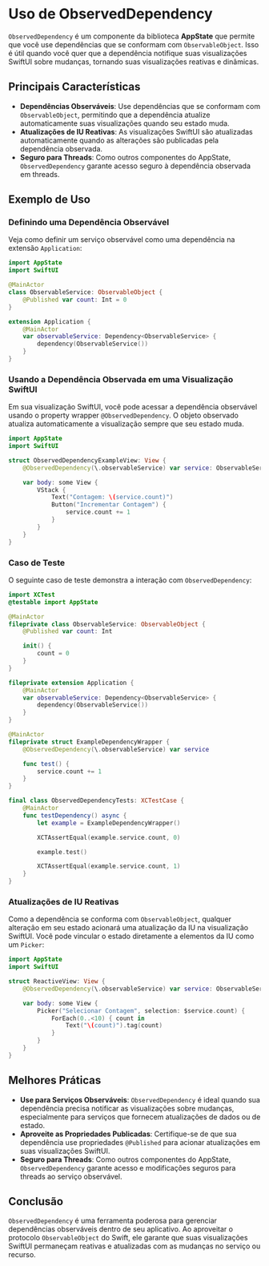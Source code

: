 # Uso de ObservedDependency

`ObservedDependency` é um componente da biblioteca **AppState** que permite que você use dependências que se conformam com `ObservableObject`. Isso é útil quando você quer que a dependência notifique suas visualizações SwiftUI sobre mudanças, tornando suas visualizações reativas e dinâmicas.

## Principais Características

- **Dependências Observáveis**: Use dependências que se conformam com `ObservableObject`, permitindo que a dependência atualize automaticamente suas visualizações quando seu estado muda.
- **Atualizações de IU Reativas**: As visualizações SwiftUI são atualizadas automaticamente quando as alterações são publicadas pela dependência observada.
- **Seguro para Threads**: Como outros componentes do AppState, `ObservedDependency` garante acesso seguro à dependência observada em threads.

## Exemplo de Uso

### Definindo uma Dependência Observável

Veja como definir um serviço observável como uma dependência na extensão `Application`:

```swift
import AppState
import SwiftUI

@MainActor
class ObservableService: ObservableObject {
    @Published var count: Int = 0
}

extension Application {
    @MainActor
    var observableService: Dependency<ObservableService> {
        dependency(ObservableService())
    }
}
```

### Usando a Dependência Observada em uma Visualização SwiftUI

Em sua visualização SwiftUI, você pode acessar a dependência observável usando o property wrapper `@ObservedDependency`. O objeto observado atualiza automaticamente a visualização sempre que seu estado muda.

```swift
import AppState
import SwiftUI

struct ObservedDependencyExampleView: View {
    @ObservedDependency(\.observableService) var service: ObservableService

    var body: some View {
        VStack {
            Text("Contagem: \(service.count)")
            Button("Incrementar Contagem") {
                service.count += 1
            }
        }
    }
}
```

### Caso de Teste

O seguinte caso de teste demonstra a interação com `ObservedDependency`:

```swift
import XCTest
@testable import AppState

@MainActor
fileprivate class ObservableService: ObservableObject {
    @Published var count: Int

    init() {
        count = 0
    }
}

fileprivate extension Application {
    @MainActor
    var observableService: Dependency<ObservableService> {
        dependency(ObservableService())
    }
}

@MainActor
fileprivate struct ExampleDependencyWrapper {
    @ObservedDependency(\.observableService) var service

    func test() {
        service.count += 1
    }
}

final class ObservedDependencyTests: XCTestCase {
    @MainActor
    func testDependency() async {
        let example = ExampleDependencyWrapper()

        XCTAssertEqual(example.service.count, 0)

        example.test()

        XCTAssertEqual(example.service.count, 1)
    }
}
```

### Atualizações de IU Reativas

Como a dependência se conforma com `ObservableObject`, qualquer alteração em seu estado acionará uma atualização da IU na visualização SwiftUI. Você pode vincular o estado diretamente a elementos da IU como um `Picker`:

```swift
import AppState
import SwiftUI

struct ReactiveView: View {
    @ObservedDependency(\.observableService) var service: ObservableService

    var body: some View {
        Picker("Selecionar Contagem", selection: $service.count) {
            ForEach(0..<10) { count in
                Text("\(count)").tag(count)
            }
        }
    }
}
```

## Melhores Práticas

- **Use para Serviços Observáveis**: `ObservedDependency` é ideal quando sua dependência precisa notificar as visualizações sobre mudanças, especialmente para serviços que fornecem atualizações de dados ou de estado.
- **Aproveite as Propriedades Publicadas**: Certifique-se de que sua dependência use propriedades `@Published` para acionar atualizações em suas visualizações SwiftUI.
- **Seguro para Threads**: Como outros componentes do AppState, `ObservedDependency` garante acesso e modificações seguros para threads ao serviço observável.

## Conclusão

`ObservedDependency` é uma ferramenta poderosa para gerenciar dependências observáveis dentro de seu aplicativo. Ao aproveitar o protocolo `ObservableObject` do Swift, ele garante que suas visualizações SwiftUI permaneçam reativas e atualizadas com as mudanças no serviço ou recurso.
